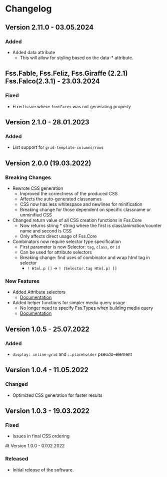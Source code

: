 # Changelog

## Version 2.11.0 - 03.05.2024
### Added
- Added data attribute
  - This will allow for styling based on the data-* attribute.

## Fss.Fable, Fss.Feliz, Fss.Giraffe (2.2.1) Fss.Falco(2.3.1) - 23.03.2024
### Fixed
- Fixed issue where `fontFaces` was not generating properly

## Version 2.1.0 - 28.01.2023
### Added
- List support for `grid-template-columns/rows`

## Version 2.0.0 (19.03.2022)

### Breaking Changes
- Rewrote CSS generation
  - Improved the correctness of the produced CSS
  - Affects the auto-generated classnames
  - CSS now has less whitespace and newlines for minification
  - Breaking change for those dependent on specific classname or unminified CSS
- Changed return value of all CSS creation functions in Fss.Core
  - Now returns string * string where the first is class/animation/counter name and second is CSS
  - Only affects direct usage of Fss.Core
- Combinators now require selector type specification
  - First parameter is now Selector: `tag`, `class`, or `id`
  - Can be used for attribute selectors
  - Breaking change: find uses of combinator and wrap html tag in selector
    - `! Html.p []` -> `! (Selector.tag Html.p) []`

### New Features
- Added Attribute selectors
  - [Documentation](https://bjorn-strom.github.io/FSS/#/page/attributeSelectors)
- Added helper functions for simpler media query usage
  - No longer need to specify Fss.Types when building media query
  - [Documentation](https://bjorn-strom.github.io/FSS/#/page/MediaQueries.md)

## Version 1.0.5 - 25.07.2022
### Added
- `display: inline-grid` and `::placeholder` pseudo-element

## Version 1.0.4 - 11.05.2022
### Changed
- Optimized CSS generation for faster results

## Version 1.0.3 - 19.03.2022
### Fixed
- Issues in final CSS ordering

#t Version 1.0.0 - 07.02.2022
### Released
- Initial release of the software.
